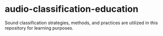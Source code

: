 # audio-classification-education

Sound classification strategies, methods, and practices are utilized in this repository for learning purposes.
